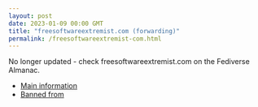 ```yaml
---
layout: post
date: 2023-01-09 00:00 GMT
title: "freesoftwareextremist.com (forwarding)"
permalink: /freesoftwareextremist-com.html
---
```


No longer updated - check freesoftwareextremist.com on the Fediverse Almanac.

* [Main information](https://www.fediversealmanac.com/api/v1/instances/freesoftwareextremist.com)
* [Banned from](https://www.fediversealmanac.com/api/v1/instances/freesoftwareextremist.com/banned_from)

